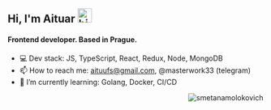 ## Hi, I'm Aituar <img src="https://user-images.githubusercontent.com/1303154/88677602-1635ba80-d120-11ea-84d8-d263ba5fc3c0.gif" width="28px" alt="hi">
#### Frontend developer. Based in Prague.
- 💻 Dev stack: JS, TypeScript, React, Redux, Node, MongoDB
- 📫 How to reach me: aituufs@gmail.com, @masterwork33 (telegram)
- 🌱 I’m currently learning: Golang, Docker, CI/CD

<p>&nbsp;<img align="right" src="https://github-readme-stats.vercel.app/api?username=smetanamolokovich&show_icons=true&hide_title=true&theme=dracula" alt="smetanamolokovich" /></p>
<!--
**smetanamolokovich/smetanamolokovich** is a ✨ _special_ ✨ repository because its `README.md` (this file) appears on your GitHub profile.

Here are some ideas to get you started:

- 🔭 I’m currently working on ...
- 🌱 I’m currently learning ...
- 👯 I’m looking to collaborate on ...
- 🤔 I’m looking for help with ...
- 💬 Ask me about ...
- 📫 How to reach me: ...
- 😄 Pronouns: ...
- ⚡ Fun fact: ...
-->
